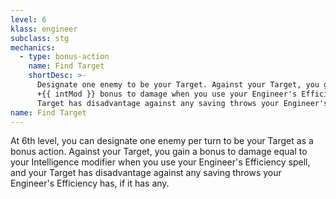 ```yaml
---
level: 6
klass: engineer
subclass: stg
mechanics:
  - type: bonus-action
    name: Find Target
    shortDesc: >-
      Designate one enemy to be your Target. Against your Target, you gain a
      +{{ intMod }} bonus to damage when you use your Engineer's Efficiency spell, and your
      Target has disadvantage against any saving throws your Engineer's Efficiency has, if it has any.
name: Find Target
---
```

At 6th level, you can designate one enemy per turn to be your Target as a bonus action. Against your Target, you gain a
bonus to damage equal to your Intelligence modifier when you use your Engineer's Efficiency spell, and your
Target has disadvantage against any saving throws your Engineer's Efficiency has, if it has any.
